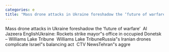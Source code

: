 ```yaml
---
categories: e
title: "Mass drone attacks in Ukraine foreshadow the ‘future of warfare’  Al Jazeera English"
---
```

Mass drone attacks in Ukraine foreshadow the ‘future of warfare’&nbsp;&nbsp;Al Jazeera EnglishUkraine: Rockets strike mayor"s office in occupied Donetsk – Williams Lake Tribune&nbsp;&nbsp;Williams Lake TribuneRussia"s Iranian drones complicate Israel"s balancing act&nbsp;&nbsp;CTV NewsTehran"s aggre